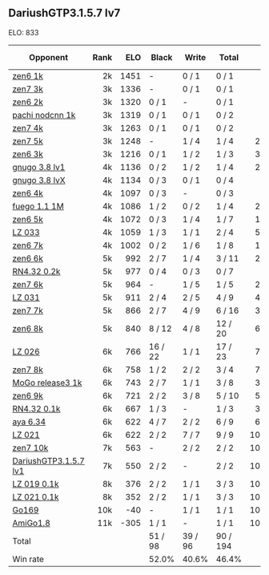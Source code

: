 ## DariushGTP3.1.5.7 lv7 ##

ELO: 833

Opponent | Rank | ELO | Black | Write | Total | Win rate
---------|-----:|----:|-------|-------|-------|-------:
[zen6 1k](zen6%201k.md) | 2k | 1451 | - | 0 / 1 | 0 / 1 | 0.0%
[zen7 3k](zen7%203k.md) | 3k | 1336 | - | 0 / 1 | 0 / 1 | 0.0%
[zen6 2k](zen6%202k.md) | 3k | 1320 | 0 / 1 | - | 0 / 1 | 0.0%
[pachi nodcnn 1k](pachi%20nodcnn%201k.md) | 3k | 1319 | 0 / 1 | 0 / 1 | 0 / 2 | 0.0%
[zen7 4k](zen7%204k.md) | 3k | 1263 | 0 / 1 | 0 / 1 | 0 / 2 | 0.0%
[zen7 5k](zen7%205k.md) | 3k | 1248 | - | 1 / 4 | 1 / 4 | 25.0%
[zen6 3k](zen6%203k.md) | 3k | 1216 | 0 / 1 | 1 / 2 | 1 / 3 | 33.3%
[gnugo 3.8 lv1](gnugo%203.8%20lv1.md) | 4k | 1136 | 0 / 2 | 1 / 2 | 1 / 4 | 25.0%
[gnugo 3.8 lvX](gnugo%203.8%20lvX.md) | 4k | 1134 | 0 / 3 | 0 / 1 | 0 / 4 | 0.0%
[zen6 4k](zen6%204k.md) | 4k | 1097 | 0 / 3 | - | 0 / 3 | 0.0%
[fuego 1.1 1M](fuego%201.1%201M.md) | 4k | 1086 | 1 / 2 | 0 / 2 | 1 / 4 | 25.0%
[zen6 5k](zen6%205k.md) | 4k | 1072 | 0 / 3 | 1 / 4 | 1 / 7 | 14.3%
[LZ 033](LZ%20033.md) | 4k | 1059 | 1 / 3 | 1 / 1 | 2 / 4 | 50.0%
[zen6 7k](zen6%207k.md) | 4k | 1002 | 0 / 2 | 1 / 6 | 1 / 8 | 12.5%
[zen6 6k](zen6%206k.md) | 5k | 992 | 2 / 7 | 1 / 4 | 3 / 11 | 27.3%
[RN4.32 0.2k](RN4.32%200.2k.md) | 5k | 977 | 0 / 4 | 0 / 3 | 0 / 7 | 0.0%
[zen7 6k](zen7%206k.md) | 5k | 964 | - | 1 / 5 | 1 / 5 | 20.0%
[LZ 031](LZ%20031.md) | 5k | 911 | 2 / 4 | 2 / 5 | 4 / 9 | 44.4%
[zen7 7k](zen7%207k.md) | 5k | 866 | 2 / 7 | 4 / 9 | 6 / 16 | 37.5%
[zen6 8k](zen6%208k.md) | 5k | 840 | 8 / 12 | 4 / 8 | 12 / 20 | 60.0%
[LZ 026](LZ%20026.md) | 6k | 766 | 16 / 22 | 1 / 1 | 17 / 23 | 73.9%
[zen7 8k](zen7%208k.md) | 6k | 758 | 1 / 2 | 2 / 2 | 3 / 4 | 75.0%
[MoGo release3 1k](MoGo%20release3%201k.md) | 6k | 743 | 2 / 7 | 1 / 1 | 3 / 8 | 37.5%
[zen6 9k](zen6%209k.md) | 6k | 721 | 2 / 2 | 3 / 8 | 5 / 10 | 50.0%
[RN4.32 0.1k](RN4.32%200.1k.md) | 6k | 667 | 1 / 3 | - | 1 / 3 | 33.3%
[aya 6.34](aya%206.34.md) | 6k | 622 | 4 / 7 | 2 / 2 | 6 / 9 | 66.7%
[LZ 021](LZ%20021.md) | 6k | 622 | 2 / 2 | 7 / 7 | 9 / 9 | 100.0%
[zen7 10k](zen7%2010k.md) | 7k | 563 | - | 2 / 2 | 2 / 2 | 100.0%
[DariushGTP3.1.5.7 lv1](DariushGTP3.1.5.7%20lv1.md) | 7k | 550 | 2 / 2 | - | 2 / 2 | 100.0%
[LZ 019 0.1k](LZ%20019%200.1k.md) | 8k | 376 | 2 / 2 | 1 / 1 | 3 / 3 | 100.0%
[LZ 021 0.1k](LZ%20021%200.1k.md) | 8k | 352 | 2 / 2 | 1 / 1 | 3 / 3 | 100.0%
[Go169](Go169.md) | 10k | -40 | - | 1 / 1 | 1 / 1 | 100.0%
[AmiGo1.8](AmiGo1.8.md) | 11k | -305 | 1 / 1 | - | 1 / 1 | 100.0%
Total | | | 51 / 98 | 39 / 96 | 90 / 194 | 
Win rate| | | 52.0% | 40.6% | 46.4% | 
